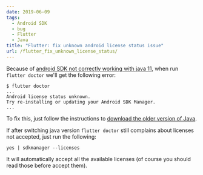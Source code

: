 ```yaml
---
date: 2019-06-09
tags:
  - Android SDK
  - bug
  - Flutter
  - Java
title: "Flutter: fix unknown android license status issue"
url: /flutter_fix_unknown_license_status/
---
```


Because of [android SDK not correctly working with java 11](/blog/android_sdk_java_11/), when run `flutter doctor` we'll get the following error:

```shell
$ flutter doctor
...
Android license status unknown.
Try re-installing or updating your Android SDK Manager.
...
```

<!--more-->

To fix this, just follow the instructions to [download the older version of Java](/blog/android_sdk_java_11/#).

If after switching java version `flutter doctor` still complains about licenses not accepted, just run the following:

```shell
yes | sdkmanager --licenses
```

It will automatically accept all the available licenses (of course you should read those before accept them).
